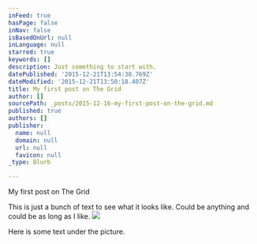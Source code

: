 ```yaml
---
inFeed: true
hasPage: false
inNav: false
isBasedOnUrl: null
inLanguage: null
starred: true
keywords: []
description: Just something to start with.
datePublished: '2015-12-21T13:54:38.769Z'
dateModified: '2015-12-21T13:50:18.407Z'
title: My first post on The Grid
author: []
sourcePath: _posts/2015-12-16-my-first-post-on-the-grid.md
published: true
authors: []
publisher:
  name: null
  domain: null
  url: null
  favicon: null
_type: Blurb

---
```

My first post on The Grid

This is just a bunch of text to see what it looks like. Could be anything and could be as long as I like.
![](https://the-grid-user-content.s3-us-west-2.amazonaws.com/f19bf07c-3382-49b2-bc9f-13a8cf647ce5.JPG)

Here is some text under the picture.